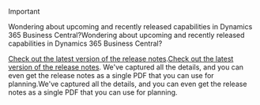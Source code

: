 > [!IMPORTANT]
>
> <span data-ttu-id="5215a-101">Wondering about upcoming and recently released capabilities in Dynamics 365 Business Central?</span><span class="sxs-lookup"><span data-stu-id="5215a-101">Wondering about upcoming and recently released capabilities in Dynamics 365 Business Central?</span></span>
>
> <span data-ttu-id="5215a-102">[Check out the latest version of the release notes](/business-applications-release-notes/April19/dynamics365-business-central/).</span><span class="sxs-lookup"><span data-stu-id="5215a-102">[Check out the latest version of the release notes](/business-applications-release-notes/April19/dynamics365-business-central/).</span></span> <span data-ttu-id="5215a-103">We've captured all the details, and you can even get the release notes as a single PDF that you can use for planning.</span><span class="sxs-lookup"><span data-stu-id="5215a-103">We've captured all the details, and you can even get the release notes as a single PDF that you can use for planning.</span></span>  
